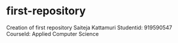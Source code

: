 # first-repository
Creation of first repository
Saiteja Kattamuri
Studentid: 919590547
CourseId: Applied Computer Science
